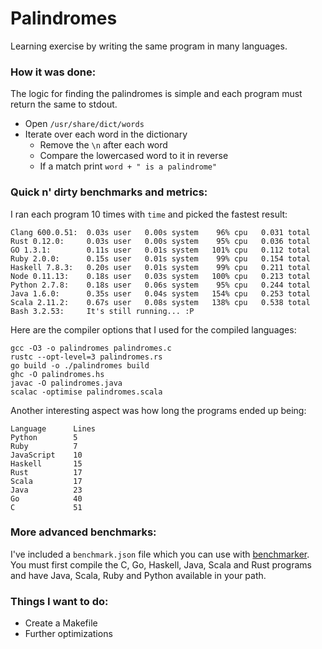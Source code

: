 # Palindromes

Learning exercise by writing the same program in many languages. 

### How it was done:

The logic for finding the palindromes is simple and each program must return the same to stdout.

- Open `/usr/share/dict/words`
- Iterate over each word in the dictionary 
	- Remove the `\n` after each word
	- Compare the lowercased word to it in reverse
	- If a match print `word + " is a palindrome"`

### Quick n' dirty benchmarks and metrics:

I ran each program 10 times with `time` and picked the fastest result:

	Clang 600.0.51:  0.03s user   0.00s system    96% cpu   0.031 total
	Rust 0.12.0:     0.03s user   0.00s system    95% cpu   0.036 total
	GO 1.3.1:        0.11s user   0.01s system   101% cpu   0.112 total
	Ruby 2.0.0:      0.15s user   0.01s system    99% cpu   0.154 total
	Haskell 7.8.3:   0.20s user   0.01s system    99% cpu   0.211 total
	Node 0.11.13:    0.18s user   0.03s system   100% cpu   0.213 total
	Python 2.7.8:    0.18s user   0.06s system    95% cpu   0.244 total
	Java 1.6.0:      0.35s user   0.04s system   154% cpu   0.253 total
	Scala 2.11.2:    0.67s user   0.08s system   138% cpu   0.538 total
	Bash 3.2.53:     It's still running... :P

Here are the compiler options that I used for the compiled languages:

	gcc -O3 -o palindromes palindromes.c
	rustc --opt-level=3 palindromes.rs
	go build -o ./palindromes build
	ghc -O palindromes.hs
	javac -O palindromes.java
	scalac -optimise palindromes.scala

Another interesting aspect was how long the programs ended up being:

	Language      Lines 
	Python        5 
	Ruby          7 
	JavaScript    10 
	Haskell       15 
	Rust          17 
	Scala         17 
	Java          23 
	Go            40 
	C             51


### More advanced benchmarks:

I've included a `benchmark.json` file which you can use with [benchmarker](https://github.com/montanaflynn/benchmarker). You must first compile the C, Go, Haskell, Java, Scala and Rust programs and have Java, Scala, Ruby and Python available in your path.

### Things I want to do: 

- Create a Makefile
- Further optimizations
